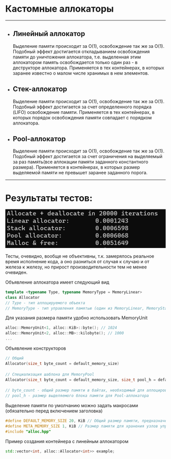 <h1>Кастомные аллокаторы</h1>
<hr>
<ul>
  <li>
    <h2>Линейный аллокатор</h2>
    Выделение памяти происходит за О(1), освобождение так же за О(1).
    Подобный эффект достигается откладыванием освобождения памяти до уничтожения аллокатора, т.е. выделенная этим аллокатором память освобождается только один раз - в деструкторе аллокатора. 
    Применяется в тех контейнерах, в которых заранее известно о малом числе хранимых в нем элементов.
  </li>
  <li>
    <h2>Стек-аллокатор</h2>
    Выделение памяти происходит за О(1), освобождение так же за О(1).
    Подобный эффект достигается за счет определенного порядка (LIFO) освобождение памяти. Применяется в тех контейнерах, в которых порядок освобождения памяти совпадает с порядком аллокатора.
  </li>
  <li>
    <h2>Pool-аллокатор</h2>
    Выделение памяти происходит за О(1), освобождение так же за О(1).
    Подобный эффект достигается за счет ограничения на выделяемый за раз память(все аллокации памяти заданного константного размера). Применяется в контейнерах, в которых размер выделяемой
    памяти не превышет заранее заданного порога.
  </li>
</ul>
<hr>
<h1>Результаты тестов:</h1>
<img src="result.png">
<p>Тесты, очевидно, вообще не объективны, т.к. замерялось реальное время исполнение кода, а оно разниться от случая к случаю и от железа к железу, но прирост производительности тем не менее очевиден.</p>
<p>Объявление аллокатора имеет следующий вид</p>

```cpp
template <typename Type, typename MemoryType = MemoryLinear>
class Allocator
// Type - тип аллоцируемого объекта
// MemoryType - тип управления памятью (один из MemoryLinear, MemoryStack, MemoryPool)
```

<p>Для указания размера памяти удобно использовать MemoryUnit</p>

```cpp
alloc::MemoryUnit<1, alloc::KiB>::byte(); // 1024
alloc::MemoryUnit<2, alloc::MB>::kilobyte(); // 1000
...
```

<p>Объявление конструкторов</p>

```cpp
// Общий
Allocator(size_t byte_count = default_memory_size)

// Специализация шаблона для MemoryPool
Allocator(size_t byte_count = default_memory_size, size_t pool_h = default_pool_h)

// byte_count - общий размер памяти в байтах, необходимый для аллоцирования объектов
// pool_h - размер выделяемого блока памяти для Pool-аллокатора
```

<p>Выделение памяти по умолчанию можно задать макросами (обязательно перед включением заголовка)</p>

```cpp
#define DEFAULT_MEMORY_SIZE 20, KiB // Общий размер памяти, предназначенной для аллоцирования объектов
#define META_MEMORY_SIZE 1, KiB // Размер памяти для хранения узлов управляющих структур
#include "alloc.hpp"
```

<p>Пример создания контейнера с линейным аллокатором</p>

```cpp
std::vector<int, alloc::Allocator<int>> example;
```
